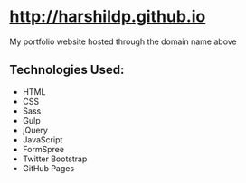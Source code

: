 # http://harshildp.github.io
My portfolio website hosted through the domain name above

## Technologies Used:
* HTML
* CSS
* Sass
* Gulp
* jQuery
* JavaScript
* FormSpree
* Twitter Bootstrap
* GitHub Pages
